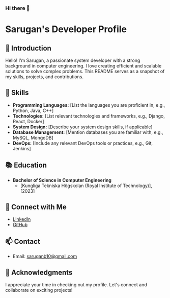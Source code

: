 ### Hi there 👋


# Sarugan's Developer Profile

## 👋 Introduction
Hello! I'm Sarugan, a passionate system developer with a strong background in computer engineering. I love creating efficient and scalable solutions to solve complex problems. This README serves as a snapshot of my skills, projects, and contributions.

## 🚀 Skills
- **Programming Languages:** [List the languages you are proficient in, e.g., Python, Java, C++]
- **Technologies:** [List relevant technologies and frameworks, e.g., Django, React, Docker]
- **System Design:** [Describe your system design skills, if applicable]
- **Database Management:** [Mention databases you are familiar with, e.g., MySQL, MongoDB]
- **DevOps:** [Include any relevant DevOps tools or practices, e.g., Git, Jenkins]

## 📚 Education
- **Bachelor of Science in Computer Engineering**
  - [Kungliga Tekniska Högskolan (Royal Institute of Technology)], [2023]

## 🔗 Connect with Me
- [LinkedIn]([https://www.linkedin.com/in/your-linkedin-profile](https://www.linkedin.com/in/sarugan-balachandran/?originalSubdomain=se))
- [GitHub](https://github.com/your-github-username)

## 📫 Contact
- Email: saruganb10@gmail.com

## 🌟 Acknowledgments
I appreciate your time in checking out my profile. Let's connect and collaborate on exciting projects!
